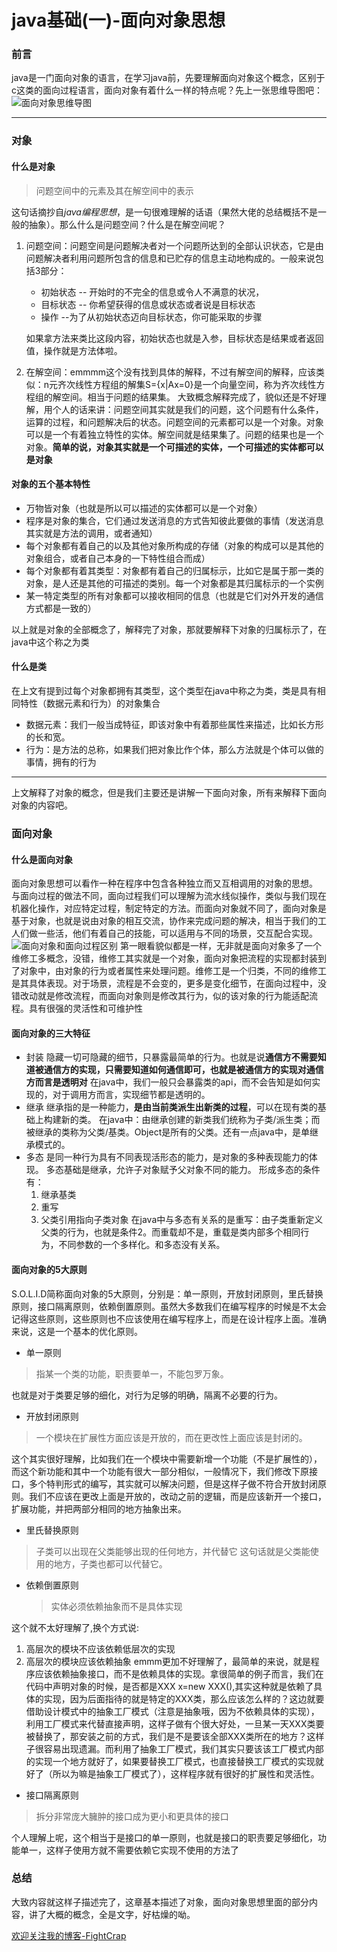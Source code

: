 # java基础(一)-面向对象思想

### 前言
java是一门面向对象的语言，在学习java前，先要理解面向对象这个概念，区别于c这类的面向过程语言，面向对象有着什么一样的特点呢？先上一张思维导图吧：
![面向对象思维导图](https://raw.githubusercontent.com/fightcrap/javaStudy/master/image/java/base/46AC7A10-A89C-42E9-BEAA-2D13BDD02A91.png)

---
### 对象

#### 什么是对象
> 问题空间中的元素及其在解空间中的表示

这句话摘抄自*java编程思想*，是一句很难理解的话语（果然大佬的总结概括不是一般的抽象）。那么什么是问题空间？什么是在解空间呢？
1. 问题空间：问题空间是问题解决者对一个问题所达到的全部认识状态，它是由问题解决者利用问题所包含的信息和已贮存的信息主动地构成的。一般来说包括3部分：
   - 初始状态 -- 开始时的不完全的信息或令人不满意的状况，
   - 目标状态 -- 你希望获得的信息或状态或者说是目标状态
   - 操作  --为了从初始状态迈向目标状态，你可能采取的步骤

   如果拿方法来类比这段内容，初始状态也就是入参，目标状态是结果或者返回值，操作就是方法体啦。
2. 在解空间：emmmm这个没有找到具体的解释，不过有解空间的解释，应该类似：n元齐次线性方程组的解集S={x|Ax=0}是一个向量空间，称为齐次线性方程组的解空间。相当于问题的结果集。
大致概念解释完成了，貌似还是不好理解，用个人的话来讲：问题空间其实就是我们的问题，这个问题有什么条件，运算的过程，和问题解决后的状态。问题空间的元素都可以是一个对象。对象可以是一个有着独立特性的实体。解空间就是结果集了。问题的结果也是一个对象。**简单的说，对象其实就是一个可描述的实体，一个可描述的实体都可以是对象**

#### 对象的五个基本特性
- 万物皆对象（也就是所以可以描述的实体都可以是一个对象）
- 程序是对象的集合，它们通过发送消息的方式告知彼此要做的事情（发送消息其实就是方法的调用，或者通知）
- 每个对象都有着自己的以及其他对象所构成的存储（对象的构成可以是其他的对象组合，或者自己本身的一下特性组合而成）
- 每个对象都有着其类型：对象都有着自己的归属标示，比如它是属于那一类的对象，是人还是其他的可描述的类别。每一个对象都是其归属标示的一个实例
- 某一特定类型的所有对象都可以接收相同的信息（也就是它们对外开发的通信方式都是一致的）

以上就是对象的全部概念了，解释完了对象，那就要解释下对象的归属标示了，在java中这个称之为类

#### 什么是类
在上文有提到过每个对象都拥有其类型，这个类型在java中称之为类，类是具有相同特性（数据元素和行为）的对象集合
- 数据元素：我们一般当成特征，即该对象中有着那些属性来描述，比如长方形的长和宽。
- 行为：是方法的总称，如果我们把对象比作个体，那么方法就是个体可以做的事情，拥有的行为

---
上文解释了对象的概念，但是我们主要还是讲解一下面向对象，所有来解释下面向对象的内容吧。

### 面向对象

#### 什么是面向对象
面向对象思想可以看作一种在程序中包含各种独立而又互相调用的对象的思想。
与面向过程的做法不同，面向过程我们可以理解为流水线似操作，类似与我们现在机器化操作，对应特定过程，制定特定的方法。而面向对象就不同了，面向对象是基于对象，也就是说由对象的相互交流，协作来完成问题的解决，相当于我们的工人们做一些活，他们有着自己的技能，可以适用与不同的场景，交互配合实现。
![面向对象和面向过程区别](https://raw.githubusercontent.com/fightcrap/javaStudy/master/image/java/base/oop.jpg)
第一眼看貌似都是一样，无非就是面向对象多了一个维修工多概念，没错，维修工其实就是一个对象，面向对象把流程的实现都封装到了对象中，由对象的行为或者属性来处理问题。维修工是一个归类，不同的维修工是其具体表现。对于场景，流程是不会变的，更多是变化细节，在面向过程中，没错改动就是修改流程，而面向对象则是修改其行为，似的该对象的行为能适配流程。具有很强的灵活性和可维护性

#### 面向对象的三大特征

- 封装
隐藏一切可隐藏的细节，只暴露最简单的行为。也就是说**通信方不需要知道被通信方的实现，只需要知道如何通信即可，也就是被通信方的实现对通信方而言是透明对**
在java中，我们一般只会暴露类的api，而不会告知是如何实现的，对于调用方而言，实现细节都是透明的。
- 继承
继承指的是一种能力，**是由当前类派生出新类的过程**，可以在现有类的基础上构建新的类。
在java中：由继承创建的新类我们统称为子类/派生类；而被继承的类称为父类/基类。Object是所有的父类。还有一点java中，是单继承模式的。
- 多态
是同一种行为具有不同表现活形态的能力，是对象的多种表现能力的体现。
多态基础是继承，允许子对象赋予父对象不同的能力。
形成多态的条件有：
  1. 继承基类
  2. 重写
  3. 父类引用指向子类对象
在java中与多态有关系的是重写：由子类重新定义父类的行为，也就是条件2。而重载却不是，重载是类内部多个相同行为，不同参数的一个多样化。和多态没有关系。

#### 面向对象的5大原则
S.O.L.I.D简称面向对象的5大原则，分别是：单一原则，开放封闭原则，里氏替换原则，接口隔离原则，依赖倒置原则。虽然大多数我们在编写程序的时候是不太会记得这些原则，这些原则也不应该使用在编写程序上，而是在设计程序上面。准确来说，这是一个基本的优化原则。
- 单一原则
> 指某一个类的功能，职责要单一，不能包罗万象。

也就是对于类要足够的细化，对行为足够的明确，隔离不必要的行为。
- 开放封闭原则
> 一个模块在扩展性方面应该是开放的，而在更改性上面应该是封闭的。

这个其实很好理解，比如我们在一个模块中需要新增一个功能（不是扩展性的），而这个新功能和其中一个功能有很大一部分相似，一般情况下，我们修改下原接口，多个特判形式的编写，其实就可以解决问题，但是这样子做不符合开放封闭原则。我们不应该在更改上面是开放的，改动之前的逻辑，而是应该新开一个接口，扩展功能，并把两部分相同的地方抽象出来。
- 里氏替换原则
>子类可以出现在父类能够出现的任何地方，并代替它
这句话就是父类能使用的地方，子类也都可以代替它。
- 依赖倒置原则
  > 实体必须依赖抽象而不是具体实现

这个就不太好理解了,换个方式说:
  1. 高层次的模块不应该依赖低层次的实现
  2. 高层次的模块应该依赖抽象
emmm更加不好理解了，最简单的来说，就是程序应该依赖抽象接口，而不是依赖具体的实现。拿很简单的例子而言，我们在代码中声明对象的时候，是否都是XXX x=new XXX(),其实这种就是依赖了具体的实现，因为后面指待的就是特定的XXX类，那么应该怎么样的？这边就要借助设计模式中的抽象工厂模式（注意是抽象哦，因为不依赖具体的实现），利用工厂模式来代替直接声明，这样子做有个很大好处，一旦某一天XXX类要被替换了，那安装之前的方式，我们是不是要该全部XXX类所在的地方？这样子很容易出现遗漏。而利用了抽象工厂模式，我们其实只要该该工厂模式内部的实现一个地方就好了，如果要替换工厂模式，也直接替换工厂模式的实现就好了（所以为嘛是抽象工厂模式了），这样程序就有很好的扩展性和灵活性。
- 接口隔离原则
> 拆分非常庞大臃肿的接口成为更小和更具体的接口

个人理解上呢，这个相当于是接口的单一原则，也就是接口的职责要足够细化，功能单一，这样子使用方就不需要依赖它实现不使用的方法了


### 总结
大致内容就这样子描述完了，这章基本描述了对象，面向对象思想里面的部分内容，讲了大概的概念，全是文字，好枯燥的呦。

[欢迎关注我的博客-FightCrap](https://fightcrap.github.io/)